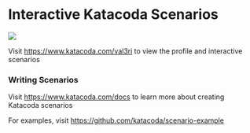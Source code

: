# Interactive Katacoda Scenarios

[![](http://shields.katacoda.com/katacoda/val3ri/count.svg)](https://www.katacoda.com/val3ri "Get your profile on Katacoda.com")

Visit https://www.katacoda.com/val3ri to view the profile and interactive scenarios

### Writing Scenarios
Visit https://www.katacoda.com/docs to learn more about creating Katacoda scenarios

For examples, visit https://github.com/katacoda/scenario-example
